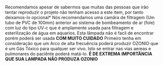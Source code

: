 Recomendamos apesar de sabermos que muitas das pessoas que irão tentar reproduzir o projeto não tenham acesso a este item, por tanto deixamos-lo opcional*  Nós recomendamos uma camâra de filtragem (Um tubo de PVC de 100mm) anterior ao sistema de bombeamento de ar (fole) com luz do tipo UV-c que é amplamente usada para filtragem e esterilização de água em aquarios. Esta lâmpada não é facil de encontrar porém poderá ser usada **COM MUITO CUIDADO**  Primeiro tenha em consideração que um Arco de alta frecuência poderá produzir OZONIO que é um Gás Tóxico para qualquer ser vivo. Isto se entrar nas vias aereas e pulmonares do paciênte poderá matá-lo.  **É DE EXTREMA IMPORTÂNCIA QUE SUA LAMPADA NÃO PRODUZA OZONIO**
